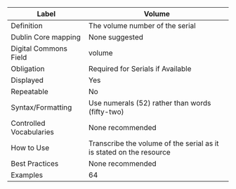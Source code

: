 | Label                   | Volume                                                              |
| ----------------------- | ------------------------------------------------------------------- |
| Definition              | The volume number of the serial                                     |
| Dublin Core mapping     | None suggested                                                      |
| Digital Commons Field   | volume                                                              |
| Obligation              | Required for Serials if Available                                   |
| Displayed               | Yes                                                                 |
| Repeatable              | No                                                                  |
| Syntax/Formatting       | Use numerals (52) rather than words (fifty-two)                     |
| Controlled Vocabularies | None recommended                                                    |
| How to Use              | Transcribe the volume of the serial as it is stated on the resource |
| Best Practices          | None recommended                                                    |
| Examples                | 64                                                                  |
